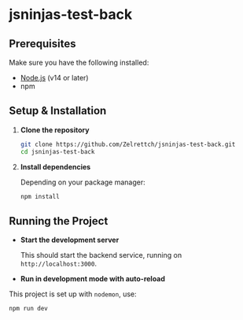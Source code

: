 # jsninjas-test-back

## Prerequisites

Make sure you have the following installed:
- [Node.js](https://nodejs.org/) (v14 or later)
- npm 

## Setup & Installation

1. **Clone the repository**

   ```bash
   git clone https://github.com/Zelrettch/jsninjas-test-back.git
   cd jsninjas-test-back
   ```

2. **Install dependencies**

   Depending on your package manager:

   ```bash
   npm install

   ```

## Running the Project

- **Start the development server**

  This should start the backend service, running on `http://localhost:3000`.

- **Run in development mode with auto-reload**

This project is set up with `nodemon`, use:

  ```bash
  npm run dev
  ```
